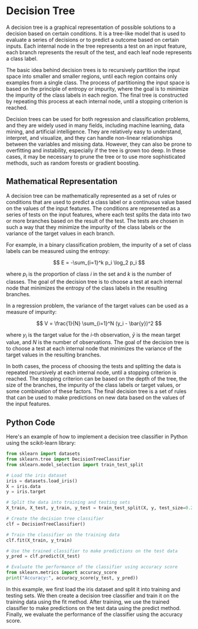 # Decision Tree
A decision tree is a graphical representation of possible solutions to a decision based on certain conditions. It is a tree-like model that is used to evaluate a series of decisions or to predict a outcome based on certain inputs. Each internal node in the tree represents a test on an input feature, each branch represents the result of the test, and each leaf node represents a class label.

The basic idea behind decision trees is to recursively partition the input space into smaller and smaller regions, until each region contains only examples from a single class. The process of partitioning the input space is based on the principle of entropy or impurity, where the goal is to minimize the impurity of the class labels in each region. The final tree is constructed by repeating this process at each internal node, until a stopping criterion is reached.

Decision trees can be used for both regression and classification problems, and they are widely used in many fields, including machine learning, data mining, and artificial intelligence. They are relatively easy to understand, interpret, and visualize, and they can handle non-linear relationships between the variables and missing data. However, they can also be prone to overfitting and instability, especially if the tree is grown too deep. In these cases, it may be necessary to prune the tree or to use more sophisticated methods, such as random forests or gradient boosting.

## Mathematical Representation

A decision tree can be mathematically represented as a set of rules or conditions that are used to predict a class label or a continuous value based on the values of the input features. The conditions are represented as a series of tests on the input features, where each test splits the data into two or more branches based on the result of the test. The tests are chosen in such a way that they minimize the impurity of the class labels or the variance of the target values in each branch.

For example, in a binary classification problem, the impurity of a set of class labels can be measured using the entropy:

$$ E = -\sum_{i=1}^k p_i \log_2 p_i $$

where $p_i$ is the proportion of class $i$ in the set and $k$ is the number of classes. The goal of the decision tree is to choose a test at each internal node that minimizes the entropy of the class labels in the resulting branches.

In a regression problem, the variance of the target values can be used as a measure of impurity:

$$ V = \frac{1}{N} \sum_{i=1}^N (y_i - \bar{y})^2 $$

where $y_i$ is the target value for the $i$-th observation, $\bar{y}$ is the mean target value, and $N$ is the number of observations. The goal of the decision tree is to choose a test at each internal node that minimizes the variance of the target values in the resulting branches.

In both cases, the process of choosing the tests and splitting the data is repeated recursively at each internal node, until a stopping criterion is reached. The stopping criterion can be based on the depth of the tree, the size of the branches, the impurity of the class labels or target values, or some combination of these factors. The final decision tree is a set of rules that can be used to make predictions on new data based on the values of the input features.

## Python Code

Here's an example of how to implement a decision tree classifier in Python using the scikit-learn library:

```python
from sklearn import datasets
from sklearn.tree import DecisionTreeClassifier
from sklearn.model_selection import train_test_split

# Load the iris dataset
iris = datasets.load_iris()
X = iris.data
y = iris.target

# Split the data into training and testing sets
X_train, X_test, y_train, y_test = train_test_split(X, y, test_size=0.2, random_state=42)

# Create the decision tree classifier
clf = DecisionTreeClassifier()

# Train the classifier on the training data
clf.fit(X_train, y_train)

# Use the trained classifier to make predictions on the test data
y_pred = clf.predict(X_test)

# Evaluate the performance of the classifier using accuracy score
from sklearn.metrics import accuracy_score
print("Accuracy:", accuracy_score(y_test, y_pred))
```

In this example, we first load the iris dataset and split it into training and testing sets. We then create a decision tree classifier and train it on the training data using the fit method. After training, we use the trained classifier to make predictions on the test data using the predict method. Finally, we evaluate the performance of the classifier using the accuracy score.

